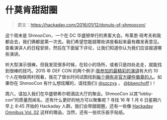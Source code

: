 # 什莫肯甜甜圈

> 原文：<https://hackaday.com/2016/01/12/donuts-of-shmoocon/>

这个周末是 ShmooCon，一个在 DC 华盛顿举行的黑客大会。布莱恩·班考夫和我都会去，我们俩都是第一次去。我们希望您能就哪些讲座看起来最有趣发表意见。查看演讲人的日程安排，然后在下面留下评论，让我们知道你认为我们应该报道哪些演讲。

听大型演示很棒，但我发现很多时候，在较小的场所，或者只是四处走走，就能找到很棒的技巧。2015 年 DEF CON 的两个例子:[我参加的最精彩的演讲](http://hackaday.com/2015/08/09/millions-of-satellite-receivers-are-low-hanging-fruit-for-botnets/)有大约 10 个人在物联网村观看，我花了很长时间试图找到[每个拥有非官方硬件徽章的人](http://hackaday.com/2015/08/10/all-the-unofficial-electronic-badges-of-def-con/)。如果你在 ShmooCon 有什么想炫耀的，请找我们( [@szczys](https://twitter.com/szczys) ， [@bbenchoff](https://twitter.com/bbenchoff) )！

周六，请加入我们在华盛顿希尔顿酒店大厅的聚会。ShmooCon 以其“lobby-con”的质量而闻名，还有什么更好的地方可以聚集呢？寻找 16 年 1 月 6 日星期六早上 8:45 开始的 Hackaday 人群。我们会带甜甜圈，还有一些像 [Hackaday Omnibus Vol. 02](http://store.hackaday.com/products/hackaday-omnibus-2015) 这样的赠品，当然，还有一些欢乐扳手贴纸。